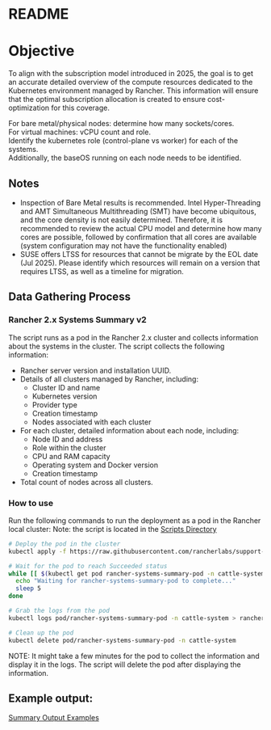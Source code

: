 # README

# Objective

To align with the subscription model introduced in 2025, the goal is to get an accurate detailed overview of the compute resources dedicated to the Kubernetes environment managed by Rancher.  This information will ensure that the optimal subscription allocation is created to ensure cost-optimization for this coverage.

For bare metal/physical nodes: determine how many sockets/cores.  
For virtual machines: vCPU count and role.  
Identify the kubernetes role (control-plane vs worker) for each of the systems.  
Additionally, the baseOS running on each node needs to be identified.  

## Notes

* Inspection of Bare Metal results is recommended.  Intel Hyper-Threading and AMT Simultaneous Multithreading (SMT) have become ubiquitous, and the core density is not easily determined.  Therefore, it is recommended to review the actual CPU model and determine how many cores are possible, followed by confirmation that all cores are available (system configuration may not have the functionality enabled)
* SUSE offers LTSS for resources that cannot be migrate by the EOL date (Jul 2025).  Please identify which resources will remain on a version that requires LTSS, as well as a timeline for migration. 

## Data Gathering Process
### Rancher 2.x Systems Summary v2

The script runs as a pod in the Rancher 2.x cluster and collects information about the systems in the cluster. The script collects the following information:

- Rancher server version and installation UUID.
- Details of all clusters managed by Rancher, including:
  - Cluster ID and name
  - Kubernetes version
  - Provider type
  - Creation timestamp
  - Nodes associated with each cluster
- For each cluster, detailed information about each node, including:
  - Node ID and address
  - Role within the cluster
  - CPU and RAM capacity
  - Operating system and Docker version
  - Creation timestamp
- Total count of nodes across all clusters.

### How to use

Run the following commands to run the deployment as a pod in the Rancher local cluster:
Note:  the script is located in the [Scripts Directory](./Scripts/)

```bash
# Deploy the pod in the cluster
kubectl apply -f https://raw.githubusercontent.com/rancherlabs/support-tools/master/collection/rancher/v2.x/systems-information-v2/deploy.yaml

# Wait for the pod to reach Succeeded status
while [[ $(kubectl get pod rancher-systems-summary-pod -n cattle-system -o 'jsonpath={..status.phase}') != "Succeeded" ]]; do
  echo "Waiting for rancher-systems-summary-pod to complete..."
  sleep 5
done

# Grab the logs from the pod
kubectl logs pod/rancher-systems-summary-pod -n cattle-system > rancher-systems-summary-$(date +%F).out

# Clean up the pod
kubectl delete pod/rancher-systems-summary-pod -n cattle-system
```

NOTE: It might take a few minutes for the pod to collect the information and display it in the logs. The script will delete the pod after displaying the information.

## Example output:

[Summary Output Examples](./Output)

